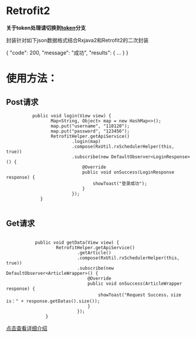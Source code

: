 # Retrofit2

**关于token处理请切换到[token](https://github.com/zhpanvip/Retrofit2/tree/new_token)分支**

封装针对如下json数据格式结合Rxjava2和Retrofit2的二次封装

{
  "code": 200,
  "message": "成功",
  "results": {
    ...
   }
}


# 使用方法：

## Post请求
```
          public void login(View view) {
                 Map<String, Object> map = new HashMap<>();
                 map.put("username", "110120");
                 map.put("password", "123456");
                 RetrofitHelper.getApiService()
                         .login(map)
                         .compose(RxUtil.rxSchedulerHelper(this, true))
                         .subscribe(new DefaultObserver<LoginResponse>() {
                             @Override
                             public void onSuccess(LoginResponse response) {
                                 showToast("登录成功");
                             }
                         });
             }


```

## Get请求

```

           public void getData(View view) {
                   RetrofitHelper.getApiService()
                           .getArticle()
                           .compose(RxUtil.rxSchedulerHelper(this, true))
                           .subscribe(new DefaultObserver<ArticleWrapper>() {
                               @Override
                               public void onSuccess(ArticleWrapper response) {
                                   showToast("Request Success，size is：" + response.getDatas().size());
                               }
                           });
               }

```

[点击查看详细介绍](http://blog.csdn.net/qq_20521573/article/details/70991850)
